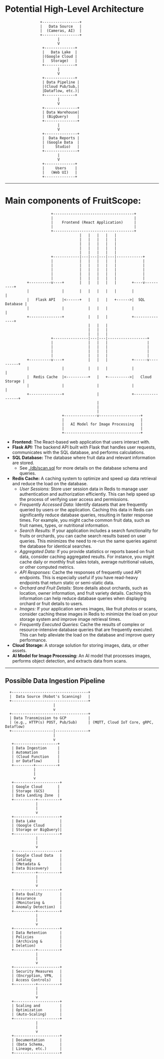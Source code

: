# Potential High-Level Architecture

```
                +-----------------+
                |   Data Source   |
                |  (Cameras, AI)  |
                +-----------------+
                        |
                        V
                 +--------------+
                 |   Data Lake  |
                 |(Google Cloud |
                 |   Storage)   |
                 +--------------+
                        |
                        V
                 +--------------+
                 | Data Pipeline |
                 |(Cloud Pub/Sub,|
                 |Dataflow, etc.)|
                 +--------------+
                        |
                        V
                 +---------------+
                 | Data Warehouse|
                 | (BigQuery)    |
                 +---------------+
                        |
                        V
                 +---------------+
                 |  Data Reports |
                 | (Google Data  |
                 |     Studio)   |
                 +---------------+
                        |
                        V
                 +--------------+
                 |     Users    |
                 |   (Web UI)   |
                 +--------------+
```

---

# Main components of FruitScope:

```
                     +-------------------------------------+
                     |                                     |
                     |    Frontend (React Application)     |
                     |                                     |
                     +-------------------------------------+
                                  |   |   |   |   |
                                  |   |   |   |   |
                                  |   |   |   |   |
                                  |   |   |   |   |
                                  |   |   |   |   |
                     +------------|---|---|---|---|------------+
                     |            |   |   |   |   |            |
                     |            |   |   |   |   |            |
                     |            |   |   |   |   |            |
                     |            |   |   |   |   |            |
                     |            |   |   |   |   |            |
          +----------v----+       |   |   |   |   |       +----v----------+
          |               |       |   |   |   |   |       |               |
          |   Flask API   |<------+   |   |   |   +------>|  SQL Database |
          |               |           |   |   |           |               |
          +---------------+           |   |   |           +---------------+
                                      |   |   |
                                      |   |   |
                                      |   |   |
                     +----------------|---|---|------------------+
                     |                |   |   |                  |
                     |                |   |   |                  |
                     |                |   |   |                  |
                     |                |   |   |                  |
          +----------v----+           |   |   |           +------v----------+
          |               |           |   |   |           |                 |
          |  Redis Cache  |<----------+   |   +---------->|   Cloud Storage |
          |               |               |               |                 |
          +---------------+               |               +-----------------+
                                          |
                                          |
                                          |
                          +---------------v-------------------+
                          |                                   |
                          |   AI Model for Image Processing   |
                          |                                   |
                          +-----------------------------------+
```

- **Frontend:** The React-based web application that users interact with.
- **Flask API:** The backend API built with Flask that handles user requests, communicates with the SQL database, and performs calculations.
- **SQL Database:** The database where fruit data and relevant information are stored.
  - See [./db/scan.sql](./db/scan.sql) for more details on the database schema and queries.
- **Redis Cache:** A caching system to optimize and speed up data retrieval and reduce the load on the database.
  - *User Sessions:* Store user session data in Redis to manage user authentication and authorization efficiently. This can help speed up the process of verifying user access and permissions.
  - *Frequently Accessed Data:* Identify datasets that are frequently queried by users or the application. Caching this data in Redis can significantly reduce database queries, resulting in faster response times. For example, you might cache common fruit data, such as fruit names, types, or nutritional information.
  - *Search Results:* If your application includes a search functionality for fruits or orchards, you can cache search results based on user queries. This minimizes the need to re-run the same queries against the database for identical searches.
  - *Aggregated Data:* If you provide statistics or reports based on fruit data, consider caching aggregated results. For instance, you might cache daily or monthly fruit sales totals, average nutritional values, or other computed metrics.
  - *API Responses:* Cache the responses of frequently used API endpoints. This is especially useful if you have read-heavy endpoints that return static or semi-static data.
  - *Orchard and Fruit Details:* Store details about orchards, such as location, owner information, and fruit variety details. Caching this information can help reduce database queries when displaying orchard or fruit details to users.
  - *Images:* If your application serves images, like fruit photos or scans, consider caching these images in Redis to minimize the load on your storage system and improve image retrieval times.
  - *Frequently Executed Queries:* Cache the results of complex or resource-intensive database queries that are frequently executed. This can help alleviate the load on the database and improve query performance.
- **Cloud Storage:** A storage solution for storing images, data, or other assets.
- **AI Model for Image Processing:** An AI model that processes images, performs object detection, and extracts data from scans.

---

## Possible Data Ingestion Pipeline

```
  +-----------------------------------+
  |  Data Source (Robot's Scanning)   |
  +-----------------------------------+
                      |
                      v
  +-----------------------------------+
  | Data Transmission to GCP          |
  | (e.g., HTTP(s) POST, Pub/Sub)     | (MQTT, Cloud IoT Core, gRPC, Dataflow)
  +-------------------|---------------+
                      |
                      v
   +--------------------+
   | Data Ingestion     |
   | Automation         |
   | (Cloud Function    |
   | or Dataflow)       |
   +---------+----------+
             |
             |
             v
   +---------------------+
   | Google Cloud       |
   | Storage (GCS)      |
   | Data Landing Zone  |
   +----------+----------+
              |
              |
              v
   +---------------------+
   | Data Lake           |
   | (Google Cloud       |
   | Storage or BigQuery)|
   +---------------------+
              |
              |
              v
   +---------------------+
   | Google Cloud Data   |
   | Catalog             |
   | (Metadata &         |
   | Data Discovery)     |
   +----------+----------+
              |
              |
              v
   +---------------------+
   | Data Quality        |
   | Assurance           |
   | (Monitoring &       |
   | Anomaly Detection)  |
   +----------+----------+
              |
              |
              v
   +---------------------+
   | Data Retention      |
   | Policies            |
   | (Archiving &        |
   | Deletion)           |
   +----------+----------+
              |
              |
              v
   +---------------------+
   | Security Measures   |
   | (Encryption, VPN,   |
   | Access Controls)    |
   +----------+----------+
              |
              |
              v
   +---------------------+
   | Scaling and         |
   | Optimization        |
   | (Auto-Scaling)      |
   +---------------------+
              |
              |
              v
   +---------------------+
   | Documentation       |
   | (Data Schema,       |
   | Lineage, etc.)      |
   +---------------------+

```
